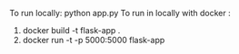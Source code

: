 To run locally: python app.py
To run in locally with docker :
1. docker build -t flask-app .
2. docker run -t -p 5000:5000 flask-app
